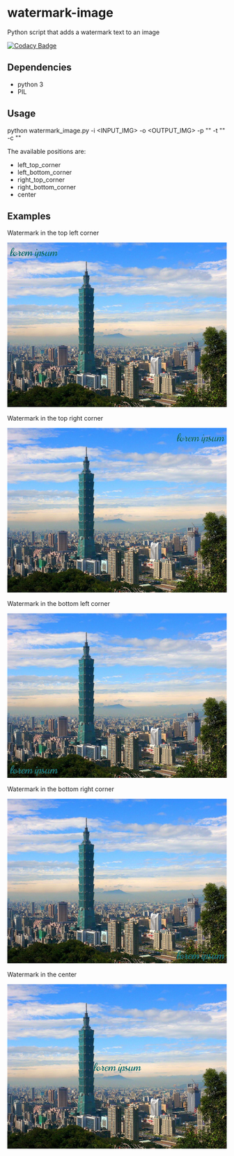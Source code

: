 # watermark-image
Python script that adds a watermark text to an image

[![Codacy Badge](https://api.codacy.com/project/badge/Grade/c5ae38e6c54440c0b73e4810d3c22e1b)](https://www.codacy.com/app/ermanno-pirotta/watermark-image?utm_source=github.com&amp;utm_medium=referral&amp;utm_content=ermanno-pirotta/watermark-image&amp;utm_campaign=Badge_Grade)

## Dependencies
- python 3
- PIL

## Usage

python watermark_image.py -i <INPUT_IMG> -o <OUTPUT_IMG> -p "<POSITION>" -t "<TEXT>" -c "<COLOR>"

The available positions are:
- left_top_corner
- left_bottom_corner
- right_top_corner
- right_bottom_corner
- center

## Examples

Watermark in the top left corner

![Alt text](examples/left_top.jpg?raw=true "Watermark in the top left corner")

Watermark in the top right corner

![Alt text](examples/right_top.jpg?raw=true "Watermark in the top right corner")

Watermark in the bottom left corner

![Alt text](examples/left_bottom.jpg?raw=true "Watermark in the bottom left corner")

Watermark in the bottom right corner

![Alt text](examples/right_bottom.jpg?raw=true "Watermark in the bottom right corner")

Watermark in the center

![Alt text](examples/center.jpg?raw=true "Watermark in the center")
